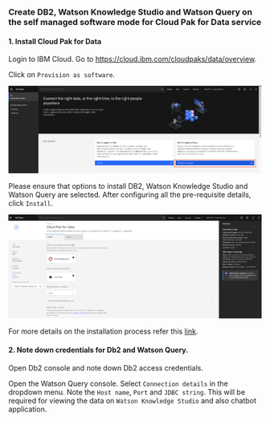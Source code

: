 ### Create DB2, Watson Knowledge Studio and Watson Query on the self managed software mode for Cloud Pak for Data service

#### 1. Install Cloud Pak for Data
Login to IBM Cloud. Go to https://cloud.ibm.com/cloudpaks/data/overview.

Click on `Provision as software`.

![provision](images/provision.png)

Please ensure that options to install  DB2, Watson Knowledge Studio and Watson Query are selected. After configuring all the pre-requisite details, click `Install`.

![install](images/install.png)

For more details on the installation process refer this [link](https://www.ibm.com/docs/en/cloud-paks/cp-data/4.0?topic=installing).

#### 2. Note down credentials for Db2 and Watson Query.

Open Db2 console and note down Db2 access credentials.

Open the Watson Query console. Select `Connection details` in the dropdown menu. Note the `Host name`, `Port` and `JDBC string`. This will be required for viewing the data on `Watson Knowledge Studio` and also chatbot application.


